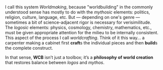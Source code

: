 I call this system *Worldmaking*, because "worldbuilding" in the commonly understood sense has mostly to do with the *mythosic* elements: politics, religion, culture, language, etc.  But — depending on one's genre — sometimes a bit of science-adjacent rigor is necessary for verisimilitude.  The *logosic* elements: physics, cosmology, chemistry, mathematics, etc., must be given appropriate attention for the milieu to be internally consistent.  This aspect of the process I call *worldcrafting*.  Think of it this way... a carpenter making a cabinet first **craft**s the individual pieces and then **build**s the complete construct.

In that sense, **WCB** isn’t just a toolbox; it’s a **philosophy of world creation** that restores balance between *logos* and *mythos*.
